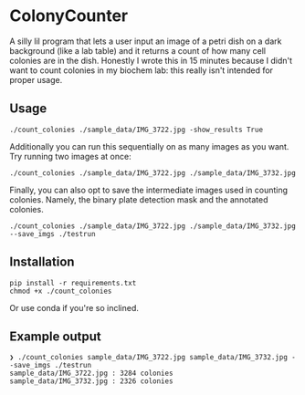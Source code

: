 # ColonyCounter

A silly lil program that lets a user input an image of a petri dish on a dark background (like a lab table) and it returns a count of how many cell colonies are in the dish. Honestly I wrote this in 15 minutes because I didn't want to count colonies in my biochem lab: this really isn't intended for proper usage.

## Usage

```./count_colonies ./sample_data/IMG_3722.jpg -show_results True```

Additionally you can run this sequentially on as many images as you want. Try running two images at once:

```./count_colonies ./sample_data/IMG_3722.jpg ./sample_data/IMG_3732.jpg```

Finally, you can also opt to save the intermediate images used in counting colonies. Namely, the binary plate detection mask and the annotated colonies.

```./count_colonies ./sample_data/IMG_3722.jpg ./sample_data/IMG_3732.jpg --save_imgs ./testrun```

## Installation

```
pip install -r requirements.txt
chmod +x ./count_colonies
```

Or use conda if you're so inclined.

## Example output

```
❯ ./count_colonies sample_data/IMG_3722.jpg sample_data/IMG_3732.jpg --save_imgs ./testrun
sample_data/IMG_3722.jpg : 3284 colonies 
sample_data/IMG_3732.jpg : 2326 colonies 
```
